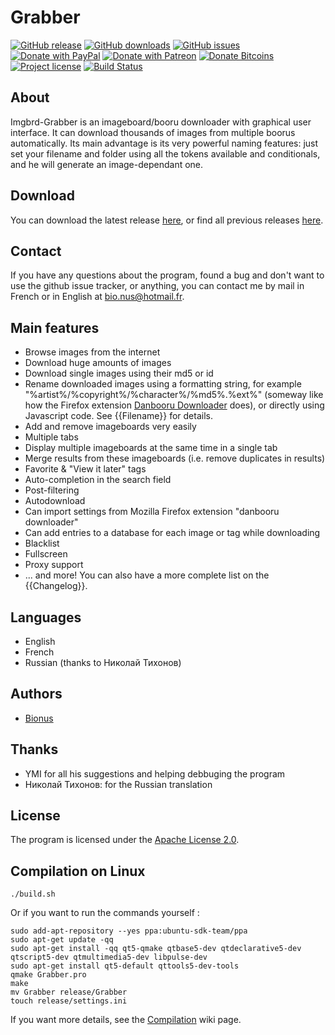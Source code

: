 # Grabber

[![GitHub release](https://img.shields.io/github/release/Bionus/imgbrd-grabber.svg)](https://github.com/Bionus/imgbrd-grabber/releases/latest)
[![GitHub downloads](https://img.shields.io/github/downloads/Bionus/imgbrd-grabber/latest/total.svg)](https://github.com/Bionus/imgbrd-grabber/releases/latest)
[![GitHub issues](https://img.shields.io/github/issues/Bionus/imgbrd-grabber.svg)](https://github.com/Bionus/imgbrd-grabber/issues)
[![Donate with PayPal](https://img.shields.io/badge/paypal-donate-orange.svg)](https://www.paypal.com/cgi-bin/webscr?cmd=_donations&business=bio%2enus%40hotmail%2efr&lc=FR&item_name=Bionus&item_number=Grabber&currency_code=EUR)
[![Donate with Patreon](https://img.shields.io/badge/patreon-donate-orange.svg)](https://www.patreon.com/bionus)
[![Donate Bitcoins](https://img.shields.io/badge/bitcoin-donate-orange.svg)](https://www.coinbase.com/bionus)
[![Project license](https://img.shields.io/github/license/bionus/imgbrd-grabber.svg)](https://raw.githubusercontent.com/Bionus/imgbrd-grabber/develop/LICENSE)
[![Build Status](https://travis-ci.org/Bionus/imgbrd-grabber.svg)](https://travis-ci.org/Bionus/imgbrd-grabber)

## About
Imgbrd-Grabber is an imageboard/booru downloader with graphical user interface. It can download thousands of images from multiple boorus automatically.
Its main advantage is its very powerful naming features: just set your filename and folder using all the tokens available and conditionals, and he will generate an image-dependant one.

## Download
You can download the latest release [here](https://github.com/Bionus/imgbrd-grabber/releases/latest), or find all previous releases [here](https://github.com/Bionus/imgbrd-grabber/releases).

## Contact
If you have any questions about the program, found a bug and don't want to use the github issue tracker, or anything, you can contact me by mail in French or in English at [bio.nus@hotmail.fr](mailto:bio.nus@hotmail.fr).

## Main features
* Browse images from the internet
* Download huge amounts of images
* Download single images using their md5 or id
* Rename downloaded images using a formatting string, for example "%artist%/%copyright%/%character%/%md5%.%ext%" (someway like how the Firefox extension [Danbooru Downloader](https://addons.mozilla.org/fr/firefox/addon/danbooru-downloader/) does), or directly using Javascript code. See {{Filename}} for details.
* Add and remove imageboards very easily
* Multiple tabs
* Display multiple imageboards at the same time in a single tab
* Merge results from these imageboards (i.e. remove duplicates in results)
* Favorite & "View it later" tags
* Auto-completion in the search field
* Post-filtering
* Autodownload
* Can import settings from Mozilla Firefox extension "danbooru downloader"
* Can add entries to a database for each image or tag while downloading
* Blacklist
* Fullscreen
* Proxy support
* ... and more!
You can also have a more complete list on the {{Changelog}}.

## Languages
* English
* French
* Russian (thanks to Николай Тихонов)

## Authors
* [Bionus](https://github.com/Bionus)

## Thanks
* YMI for all his suggestions and helping debbuging the program
* Николай Тихонов: for the Russian translation

## License
The program is licensed under the [Apache License 2.0](http://www.apache.org/licenses/LICENSE-2.0).

## Compilation on Linux

```
./build.sh
```

Or if you want to run the commands yourself :

```
sudo add-apt-repository --yes ppa:ubuntu-sdk-team/ppa
sudo apt-get update -qq
sudo apt-get install -qq qt5-qmake qtbase5-dev qtdeclarative5-dev qtscript5-dev qtmultimedia5-dev libpulse-dev
sudo apt-get install qt5-default qttools5-dev-tools
qmake Grabber.pro
make
mv Grabber release/Grabber
touch release/settings.ini
```

If you want more details, see the [Compilation](https://github.com/Bionus/imgbrd-grabber/wiki/Compilation) wiki page.
